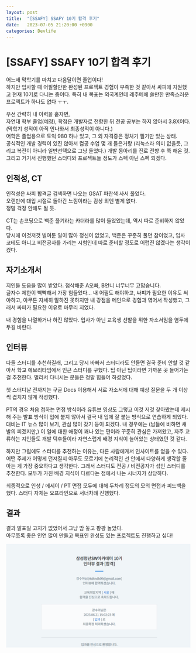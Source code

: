 ```yaml
---
layout: post
title:  "[SSAFY] SSAFY 10기 합격 후기"
date:   2023-07-05 21:20:00 +0900
categories: Devlife
---
```


# [SSAFY] SSAFY 10기 합격 후기

어느새 막학기를 마치고 다음달이면 졸업이다!  
하지만 입사할 때 어필할만한 완성된 프로젝트 경험이 부족한 것 같아서 싸피에 지원했고 현재 10기로 다니는 중이다. 특히 내 목표는 외국계인데 레주메에 쓸만한 만족스러운 프로젝트가 하나도 없다 ㅜㅜ.

우선 간략히 내 이력을 훝자면,  
자연대 학부 졸업(예정), 학점은 개발자로 전향한 뒤 전공 공부는 하지 않아서 3.8X이다. (막학기 성적이 아직 안나와서 최종성적이 아니다.)  
어학은 졸업용으로 토익 980 하나 있고, 그 외 자격증은 정처기 필기만 있는 상태.  
공식적인 개발 경력이 있진 않아서 컴공 수업 몇 개 들은거랑 (리눅스라 의미 없을듯, 그리고 복전이 아니라 일반선택으로 그냥 들었다.) 개발 동아리를 진로 전향 후 쭉 해온 것. 그리고 거기서 진행했던 스터디와 프로젝트들 정도가 스펙 아닌 스펙 되겠다.  

## 인적성, CT

인적성은 싸피 합격글 검색하면 나오는 GSAT 파란색 사서 풀었다.  
오랜만에 대입 시절로 돌아간 느낌이라는 감상 외엔 별게 없다.  
정말 걱정 안해도 될 듯.

CT는 손코딩으로 백준 풀기라는 카더라를 많이 들었었는데, 역시 따로 준비하지 않았다.  
당시에 이것저것 벌여둔 일이 많아 정신이 없었고, 백준은 꾸준히 풀던 참이었고, 입사 코테도 아니고 비전공자를 가리는 시험인데 따로 준비할 정도로 어렵진 않겠다는 생각이 컸다. 

## 자기소개서

지인들 도움을 많이 받았다. 첨삭해준 A오빠, B언니 너무너무 고맙습니다.  
글자수 제한이 빡빡해서 가장 힘들었다... 내 어필도 해야하고, 싸피가 필요한 이유도 써야하고, 아무튼 자세히 말하진 못하지만 내 강점을 메인으로 경험과 엮어서 작성했고, 그래서 싸피가 필요한 이유로 마무리 지었다.

내 경험을 나열하거나 하진 않았다. 입사가 아닌 교육생 선발을 위한 자소서임을 염두에 두길 바란다.
## 인터뷰

다들 스터디를 추천하길래, 그리고 당시 바빠서 스터디라도 안들면 결국 준비 안할 것 같아서 학교 에브리타임에서 인근 스터디를 구했다. 
팁 아닌 팁이라면 가까운 곳 들어가는걸 추천한다. 멀리서 다니시는 분들은 정말 힘들어 하셨었다.  

첫 스터디날 전까지는 구글 Docs 이용해서 서로 자소서에 대해 예상 질문을 두 개 이상씩 겹치지 않게 작성했다.

PT의 경우 처음 접하는 면접 방식이라 유튜브 영상도 그렇고 이것 저것 찾아봤는데 제시해 주는 발표 방식이 입에 붙지 않아서 결국 내 입에 잘 붙는 방식으로 연습하게 되었다. 대비는 IT 뉴스 많이 보기, 관심 많이 갖기 등이 되겠다. 내 경우에는 (남들에 비하면 새발의 피겠지만,) 이 일에 대한 애정이 꽤나 있는 편이라 꾸준히 관심은 가져왔고, 자주 교류하는 지인들도 개발 덕후들이라 자연스럽게 배경 지식이 늘어있는 상태였던 것 같다. 

하지만 그럼에도 스터디를 추천하는 이유는, 다른 사람에게서 인사이트를 얻을 수 있다.   
어떤 주제가 어떻게 던져질지 아무도 모르기에 논리적인 선 안에서 다양하게 생각할 줄 아는 게 가장 중요하다고 생각한다. 그래서 스터디도 전공 / 비전공자가 섞인 스터디를 추천한다. 모두가 가진 배경 지식이 다르다는 점에서 나는 시너지가 상당하다. 

최종적으로 인성 / 에세이 / PT 면접 모두에 대해 두차례 정도의 모의 면접과 피드백을 했다.
스터디 자체는 오프라인으로 서너차례 진행했다.

## 결과  

결과 발표일 고지가 없었어서 그냥 맘 놓고 팡팡 놀았다.  
아무쪼록 좋은 인연 많이 만들고 목표인 완성도 있는 프로젝트도 진행하고 싶다!  

<img src='/assets/img/docs/ssafy.png' />  
